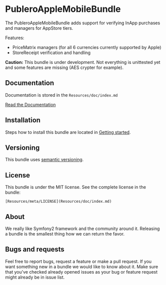 PubleroAppleMobileBundle
========================

The PubleroAppleMobileBundle adds support for verifying InApp purchases and managers for AppStore tiers.

Features:

- PriceMatrix managers (for all 6 currencies currently supported by Apple)
- StoreReceipt verification and handling

**Caution:** This bundle is under development. Not everything is unittested yet and some features are missing (AES crypter for example).

Documentation
-------------

Documentation is stored in the `Resources/doc/index.md`

[Read the Documentation](https://github.com/Publero/PubleroAppleMobileBundle/blob/master/Resources/doc/index.md)

Installation
------------

Steps how to install this bundle are located in [Getting started](Resources/doc/index.md).

Versioning
----------

This bundle uses [semantic versioning](http://semver.org/).

License
-------

This bundle is under the MIT license. See the complete license in the bundle:

    [Resources/meta/LICENSE](Resources/doc/index.md)
    
About
-----

We really like Symfony2 framework and the community around it. Releasing a bundle is the smallest thing how we can return the favor.

Bugs and requests
-----------------

Feel free to report bugs, request a feature or make a pull request. If you want something new in a bundle we would like to know about it.
Make sure that you've checked already opened issues as your bug or feature request might already be in issue list.
